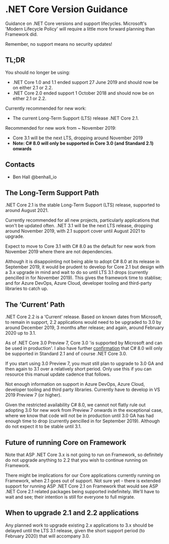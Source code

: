 # .NET Core Version Guidance

Guidance on .NET Core versions and support lifecycles. Microsoft's 'Modern Lifecycle Policy' will require a little more forward planning than Framework did.

Remember, no support means no security updates!

## TL;DR

You should no longer be using:

- .NET Core 1.0 and 1.1 ended support 27 June 2019 and should now be on either 2.1 or 2.2.
- .NET Core 2.0 ended support 1 October 2018 and should now be on either 2.1 or 2.2.

Currently recommended for new work:

- The current Long-Term Support (LTS) release .NET Core 2.1.

Recommended for new work from ~ November 2019:

- Core 3.1 will be the next LTS, dropping around November 2019
- **Note: C# 8.0 will only be supported in Core 3.0 (and Standard 2.1) onwards**

## Contacts

- Ben Hall @benhall_io

## The Long-Term Support Path

.NET Core 2.1 is the stable Long-Term Support (LTS) release, supported to around August 2021.

Currently recommended for all new projects, particularly applications that won't be updated often. .NET 3.1 will be the next LTS release, dropping around November 2019, with 2.1 support cover until August 2021 to upgrade.

Expect to move to Core 3.1 with C# 8.0 as the default for new work from November 2019 where there are not dependencies.

Although it is disappointing not being able to adopt C# 8.0 at its release in September 2019, it would be prudent to develop for Core 2.1 but design with a 3.x upgrade in mind and wait to do so until LTS 3.1 drops (currently pencilled in for November 2019). This gives the framework time to stablise; and for Azure DevOps, Azure Cloud, developer tooling and third-party libraries to catch up.

## The ‘Current’ Path

.NET Core 2.2 is a ‘Current’ release. Based on known dates from Microsoft, to remain in support, 2.2 applications would need to be upgraded to 3.0 by around December 2019, 3 months after release; and again, around February 2020 up to 3.1.

As of .NET Core 3.0 Preview 7, Core 3.0 'is supported by Microsoft and can be used in production'. I also have further [confirmation](https://github.com/dotnet/corefx/issues/40039) that C# 8.0 will only be supported in Standard 2.1 and of course .NET Core 3.0.

If you start using 3.0 Preview 7, you must still plan to upgrade to 3.0 GA and then again to 3.1 over a relatively short period. Only use this if you can resource this manual update cadence that follows.

Not enough information on support in Azure DevOps, Azure Cloud, developer tooling and third party libraries. Currently have to develop in VS 2019 Preview 7 (or higher).

Given the restricted availability C# 8.0, we cannot not flatly rule out adopting 3.0 for new work from Preview 7 onwards in the exceptional case, where we know that code will not be in production until 3.0 GA has had enough time to drop (currently pencilled in for September 2019). Although do not expect it to be stable until 3.1.

## Future of running Core on Framework

Note that ASP .NET Core 3.x is not going to run on Framework, so definitely do not upgrade anything to 2.2 that you wish to continue running on Framework.

There might be implications for our Core applications currently running on Framework, when 2.1 goes out of support. Not sure yet - there is extended support for running ASP .NET Core 2.1 on Framework that would see ASP .NET Core 2.1 related packages being supported indefinitely. We'll have to wait and see; their intention is still for everyone to full migrate.

## When to upgrade 2.1 and 2.2 applications

Any planned work to upgrade existing 2.x applications to 3.x should be delayed until the LTS 3.1 release, given the short support period (to February 2020) that will accompany 3.0.
